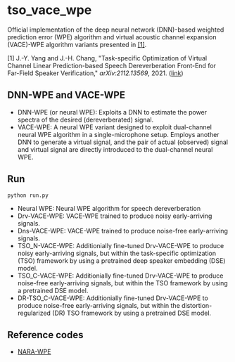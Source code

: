 # tso_vace_wpe
Official implementation of the deep neural network (DNN)-based weighted prediction error (WPE) algorithm and virtual acoustic channel expansion (VACE)-WPE algorithm variants presented in [[1]](#1).

<a id="1">[1]</a> 
J.-Y. Yang and J.-H. Chang, "Task-specific Optimization of Virtual Channel Linear Prediction-based Speech Dereverberation Front-End for Far-Field Speaker Verification," *arXiv:2112.13569*, 2021. ([link](https://arxiv.org/abs/2112.13569))


## DNN-WPE and VACE-WPE
* DNN-WPE (or neural WPE): Exploits a DNN to estimate the power spectra of the desired (dereverberated) signal.
* VACE-WPE: A neural WPE variant designed to exploit dual-channel neural WPE algorithm in a single-microphone setup. Employs another DNN to generate a virtual signal, and the pair of actual (observed) signal and virtual signal are directly introduced to the dual-channel neural WPE.


## Run
```
python run.py
```
* Neural WPE: Neural WPE algorithm for speech dereverberation
* Drv-VACE-WPE: VACE-WPE trained to produce noisy early-arriving signals.
* Dns-VACE-WPE: VACE-WPE trained to produce noise-free early-arriving signals.
* TSO_N-VACE-WPE: Additionially fine-tuned Drv-VACE-WPE to produce noisy early-arriving signals, but within the task-specific optimization (TSO) framework by using a pretrained deep speaker embedding (DSE) model.
* TSO_C-VACE-WPE: Additionially fine-tuned Drv-VACE-WPE to produce noise-free early-arriving signals, but within the TSO framework by using a pretrained DSE model.
* DR-TSO_C-VACE-WPE: Additionially fine-tuned Drv-VACE-WPE to produce noise-free early-arriving signals, but within the distortion-regularized (DR) TSO framework by using a pretrained DSE model.

## Reference codes
* [NARA-WPE](https://github.com/fgnt/nara_wpe)
